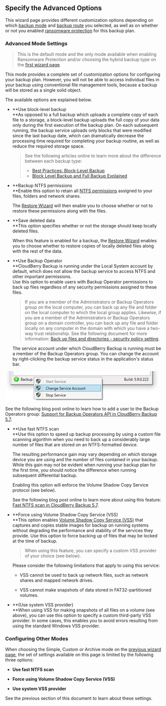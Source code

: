 ## Specify the Advanced Options

This wizard page provides different customization options depending on which [backup mode](/concepts/backup-wizard/backup-filesfolders/shared-select-the-backup-mode.md) and [backup route](/concepts/backup-wizard/backup-filesfolders/welcome.md) you selected, as well as on whether or not you enabled [ransomware protection](/concepts/backup-wizard/backup-filesfolders/welcome.md) for this backup plan.

### Advanced Mode Settings

> This is the default mode and the only mode available when enabling Ransomware Protection and/or choosing the hybrid backup type on the [first wizard page](/concepts/backup-wizard/backup-filesfolders/welcome.md).

This mode provides a complete set of customization options for configuring your backup plan. However, you will not be able to access individual files in your backup using conventional file management tools, because a backup will be stored as a single solid object.

The available options are explained below.

* **Use block-level backup                      
  **As opposed to a full backup which uploads a complete copy of each file to a storage, a block-level backup uploads the full copy of your data only during the first execution of the backup plan. On each subsequent running, the backup service uploads only blocks that were modified since the last backup date, which can dramatically decrease the processing time required for completing your backup routine, as well as reduce the required storage space.

  > See the following articles online to learn more about the difference between each backup type:
  >
  > * [Best Practices: Block-Level Backup](https://www.cloudberrylab.com/blog/best-practices-block-level-backup/)
  > * [Block Level Backup and Full Backup Explained](https://www.cloudberrylab.com/blog/block-level-backup-and-full-backup-explained/)

* **Backup NTFS permissions                      
  **Enable this option to retain all [NTFS permissions](http://www.ntfs.com/ntfs-permissions.htm) assigned to your files, folders and network shares.

  The [Restore Wizard](/chapter1/step-3-choose-data-to-restore/31-restore-filesfolders-or-ms-exchange-data/313-specify-the-restore-destination.md) will then enable you to choose whether or not to restore these permissions along with the files.

* **Save deleted data                
  **This option specifies whether or not the storage should keep locally deleted files.

  When this feature is enabled for a backup, the [Restore Wizard](/chapter1/step-3-choose-data-to-restore/31-restore-filesfolders-or-ms-exchange-data/313-specify-the-restore-destination.md) enables you to choose whether to restore copies of locally deleted files along with the rest of the data.​

* **Use Backup Operator        
  **CloudBerry Backup is running under the Local System account by default, which does not allow the backup service to access NTFS and other important permissions.  
  Use this option to enable users with Backup Operator permissions to back up files regardless of any security permissions assigned to these files.

  > If you are a member of the Administrators or Backup Operators group on the local computer, you can back up any file and folder on the local computer to which the local group applies. Likewise, if you are a member of the Administrators or Backup Operators group on a domain controller, you can back up any file and folder locally on any computer in the domain with which you have a two-way trust relationship. See the following document for more information: [Back up files and directories - security policy setting](https://docs.microsoft.com/en-us/windows/security/threat-protection/security-policy-settings/back-up-files-and-directories).

  The service account under which CloudBerry Backup is running must be a member of the Backup Operators group. You can change the account by right-clicking the backup service status in the application's status bar.

![](/assets/application-console-status-bar-change-service-account.png)

See the following blog post online to learn how to add a user to the Backup Operators group: [Support for Backup Operators API in CloudBerry Backup 5.7](https://www.cloudberrylab.com/blog/support-for-backup-operators-api-in-cloudberry-backup-5-7/).

* **Use fast NTFS scan                                    
  **Use this option to speed up backup processing by using a custom file scanning algorithm when you need to back up a considerably large number of files that are stored on an NTFS-formatted device.

  The resulting performance gain may vary depending on which storage device you are using and the number of files contained in your backup. While this gain may not be evident when running your backup plan for the first time, you should notice the difference when running subsequent differential backup.

  Enabling this option will enforce the Volume Shadow Copy Service protocol \(see below\).

  See the following blog post online to learn more about using this feature: [Fast NTFS scan in CloudBerry Backup 5.7](https://www.cloudberrylab.com/blog/fast-ntfs-scan-in-cloudberry-backup-5-7/).

* **Force using Volume Shadow Copy Service \(VSS\)      
  **This option enables [Volume Shadow Copy Service \(VSS\)](https://msdn.microsoft.com/en-us/library/windows/desktop/aa384649%28v=vs.85%29.aspx) that captures and copies stable images for backup on running systems without degrading the performance and stability of the services they provide. Use this option to force backing up of files that may be locked at the time of backup.

  > When using this feature, you can specify a custom VSS provider of your choice \(see below\).

  Please consider the following limitations that apply to using this service:

  * VSS cannot be used to back up network files, such as network shares and mapped network drives.

  * VSS cannot make snapshots of data stored in FAT32-partitioned volumes.

* **\(Use system VSS provider\)      
  **When using VSS for making snapshots of all files on a volume \(see above\), you can use this option to specify a custom third-party VSS provider. In some cases, this enables you to avoid errors resulting from using the standard Windows VSS provider.

### Configuring Other Modes

When choosing the Simple, Custom or Archive mode on the [previous wizard page](/concepts/backup-wizard/backup-filesfolders/shared-select-the-backup-mode.md), the set of settings available on this page is limited by the following three options:

* **Use fast NTFS scan**

* **Force using Volume Shadow Copy Service \(VSS\)**

* **Use system VSS provider**

See the previous section of this document to learn about these settings.

### 



